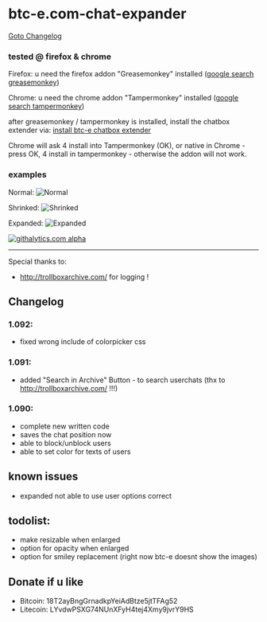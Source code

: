 btc-e.com-chat-expander
=======================

<a href="#changelog">Goto Changelog</a>

### tested @ firefox & chrome

Firefox: u need the firefox addon "Greasemonkey" installed (<a href="https://www.google.ch/#q=greasemonkey">google search greasemonkey</a>)

Chrome: u need the chrome addon "Tampermonkey" installed (<a href="https://www.google.ch/#q=tampermonkey">google search tampermonkey</a>)

after greasemonkey / tampermonkey is installed, install the chatbox extender via:
<a href="https://github.com/sebka/btc-e.com-chat-expander/raw/master/chat_expander.user.js">install btc-e chatbox extender</a>

Chrome will ask 4 install into Tampermonkey (OK), or native in Chrome - press OK, 4 install in tampermonkey - otherwise the addon will not work.

### examples

Normal:
![Normal](https://github.com/sebka/btc-e.com-chat-expander/raw/master/normal.png "Normal")

Shrinked:
![Shrinked](https://github.com/sebka/btc-e.com-chat-expander/raw/master/shrinked.png "Shrinked")

Expanded:
![Expanded](https://github.com/sebka/btc-e.com-chat-expander/raw/master/expanded.png "Expanded")

[![githalytics.com alpha](https://cruel-carlota.pagodabox.com/55740e22ef2b6050de6a7ab559bee9f7 "githalytics.com")](http://githalytics.com/sebka/btc-e.com-chat-expander)

---
Special thanks to:

- <a href="http://trollboxarchive.com/">http://trollboxarchive.com/</a> for logging !

## Changelog
### 1.092:
- fixed wrong include of colorpicker css

### 1.091:
- added "Search in Archive" Button - to search userchats (thx to http://trollboxarchive.com/ !!!)

### 1.090:
- complete new written code
- saves the chat position now
- able to block/unblock users
- able to set color for texts of users

## known issues
- expanded not able to use user options correct

## todolist:
- make resizable when enlarged
- option for opacity when enlarged
- option for smiley replacement (right now btc-e doesnt show the images)

## Donate if u like
* Bitcoin: 18T2ayBngGrnadkpYeiAdBtze5jtTFAg52
* Litecoin: LYvdwPSXG74NUnXFyH4tej4Xmy9jvrY9HS